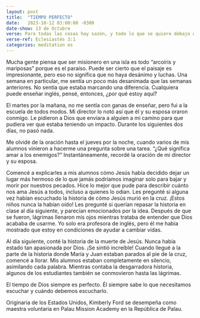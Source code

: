 ```yaml
---
layout: post
title:  "TIEMPO PERFECTO"
date:   2023-10-12 03:00:00 -0300 
date-show: 13 de Octubre
verse: Para todas las cosas hay sazón, y todo lo que se quiere debajo del cielo, tiene su tiempo
verse-ref: Eclesiastés 3:1
categories: meditation es
---
```


Mucha gente piensa que ser misionero en una isla es todo “arcoíris y mariposas” porque es el paraíso. Puede ser cierto que el paisaje es impresionante, pero eso no significa que no haya desánimo y luchas. Una semana en particular, me sentía un poco más desanimada que las semanas anteriores. No sentía que estaba marcando una diferencia. Cualquiera puede enseñar inglés, pensé, entonces, ¿por qué estoy aquí? 

El martes por la mañana, no me sentía con ganas de enseñar, pero fui a la escuela de todos modos. Mi director lo notó así que él y su esposa oraron conmigo. Le pidieron a Dios que enviara a alguien a mi camino para que pudiera ver que estaba teniendo un impacto. Durante los siguientes dos días, no pasó nada.

Me olvidé de la oración hasta el jueves por la noche, cuando varios de mis alumnos vinieron a hacerme una pregunta sobre una tarea. “¿Qué significa amar a los enemigos?” Instantáneamente, recordé la oración de mi director y su esposa.

Comencé a explicarles a mis alumnos cómo Jesús había decidido dejar un lugar más hermoso de lo que jamás podríamos imaginar solo para bajar y morir por nuestros pecados. Hice lo mejor que pude para describir cuánto nos ama Jesús a todos, incluso a quienes lo odian. Les pregunté si alguna vez habían escuchado la historia de cómo Jesús murió en la cruz. ¡Estos niños nunca la habían oído! Les pregunté si querían repasar la historia en clase al día siguiente, y parecían emocionados por la idea. Después de que se fueron, lágrimas llenaron mis ojos mientras trataba de entender que Dios acababa de usarme. Yo solo era profesora de inglés, pero él me había mostrado que estoy en condiciones de ayudar a cambiar vidas.

Al día siguiente, conté la historia de la muerte de Jesús. Nunca había estado tan apasionada por Dios. ¡Se sintió increíble! Cuando llegué a la parte de la historia donde María y Juan estaban parados al pie de la cruz, comencé a llorar. Mis alumnos estaban completamente en silencio, asimilando cada palabra. Mientras contaba la desgarradora historia, algunos de los estudiantes también se conmovieron hasta las lágrimas.

El tiempo de Dios siempre es perfecto. Él siempre sabe lo que necesitamos escuchar y cuándo debemos escucharlo.


Originaria de los Estados Unidos, Kimberly Ford se desempeña como maestra voluntaria en Palau Mission Academy en la República de Palau. 
